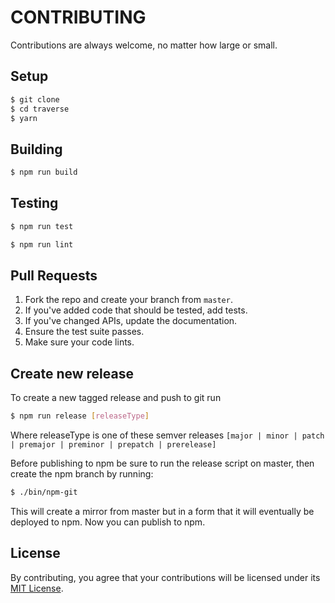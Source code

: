 # CONTRIBUTING

Contributions are always welcome, no matter how large or small.

## Setup

```sh
$ git clone
$ cd traverse
$ yarn
```

## Building

```sh
$ npm run build
```

## Testing

```sh
$ npm run test
```

```sh
$ npm run lint
```

## Pull Requests

1. Fork the repo and create your branch from `master`.
2. If you've added code that should be tested, add tests.
3. If you've changed APIs, update the documentation.
4. Ensure the test suite passes.
5. Make sure your code lints.

## Create new release

To create a new tagged release and push to git run
```sh
$ npm run release [releaseType]
```
Where releaseType is one of these semver releases `[major | minor | patch | premajor | preminor | prepatch | prerelease]`

Before publishing to npm be sure to run the release script on master,
then create the npm branch by running:
```sh
$ ./bin/npm-git
```
This will create a mirror from master but in a form that it will eventually be deployed to npm.
Now you can publish to npm.

## License

By contributing, you agree that your contributions will be licensed
under its [MIT License](LICENSE).
